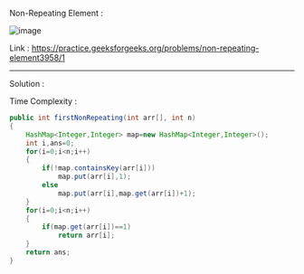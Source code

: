 Non-Repeating Element :

![image](https://user-images.githubusercontent.com/23376002/180265463-8ddabb78-4b66-42f3-8618-73adafb8ce27.png)


Link : https://practice.geeksforgeeks.org/problems/non-repeating-element3958/1


------------------------------------------------------------------------------------------------------------------------------------------------------


Solution :

Time Complexity :


```java
public int firstNonRepeating(int arr[], int n) 
{ 
    HashMap<Integer,Integer> map=new HashMap<Integer,Integer>();
    int i,ans=0;
    for(i=0;i<n;i++)
    {
        if(!map.containsKey(arr[i]))
            map.put(arr[i],1);
        else
            map.put(arr[i],map.get(arr[i])+1);
    }
    for(i=0;i<n;i++)
    {
        if(map.get(arr[i])==1)
            return arr[i];
    }
    return ans;
}  

```



